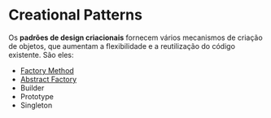 # Creational Patterns

Os **padrões de design criacionais** fornecem vários mecanismos de criação de objetos, que aumentam a flexibilidade e a reutilização do código existente. São eles: 

* [Factory Method](https://github.com/KailanySousa/design-patterns-typescript/tree/main/design-patterns/creational/factory-method)
* [Abstract Factory](https://github.com/KailanySousa/design-patterns-typescript/tree/main/design-patterns/creational/abstract-factory)
* Builder
* Prototype
* Singleton